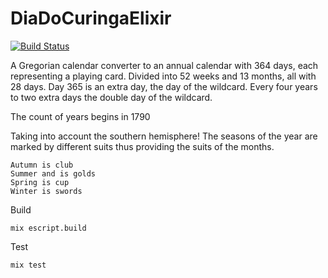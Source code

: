 # DiaDoCuringaElixir

[![Build Status](https://travis-ci.com/0um/DiaDoCuringaElixir.svg?branch=master)](https://travis-ci.com/0um/DiaDoCuringaElixir)

A Gregorian calendar converter to an annual calendar with 364 days, each representing a playing card. Divided into 52 weeks and 13 months, all with 28 days. Day 365 is an extra day, the day of the wildcard. Every four years to two extra days the double day of the wildcard.

The count of years begins in 1790

Taking into account the southern hemisphere! The seasons of the year are marked by different suits thus providing the suits of the months.

    Autumn is club
    Summer and is golds
    Spring is cup
    Winter is swords

Build
```
mix escript.build
```
Test
```
mix test
```